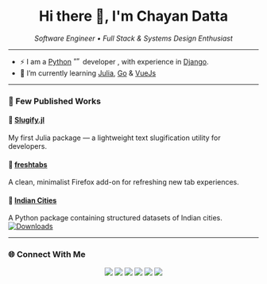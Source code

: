 <h1 align="center">Hi there 👋, I'm Chayan Datta</h1>

<p align="center">
  <em> Software Engineer • Full Stack & Systems Design Enthusiast</em>
</p>

---
- ⚡ I am a [Python](https://www.python.org/) <img src="https://user-images.githubusercontent.com/32599474/235298777-995b15cb-d105-4779-8702-6537ee6a5d59.png" alt= “” width="15" height="15"> developer , with experience in [Django](https://www.djangoproject.com/). <br>
- 🌱 I’m currently learning [Julia](https://julialang.org/), [Go](https://go.dev/) & [VueJs](https://vuejs.org/)

---

### 🚀 Few Published Works

#### 🧩 [Slugify.jl](https://juliahub.com/ui/Packages/Slugify/ofVwp/1.0.0)
My first Julia package — a lightweight text slugification utility for developers.

#### 🦊 [freshtabs](https://addons.mozilla.org/en-US/firefox/addon/freshtabs/)
A clean, minimalist Firefox add-on for refreshing new tab experiences.

#### 🐍 [Indian Cities](https://pypi.org/project/indian-cities/)
A Python package containing structured datasets of Indian cities.  
[![Downloads](https://static.pepy.tech/badge/indian-cities)](https://pepy.tech/project/indian-cities)

---

### 🌐 Connect With Me

<p align="center">
  <a href="https://github.com/chayandatta"><img src="https://img.shields.io/badge/GitHub-181717?style=for-the-badge&logo=github&logoColor=white" /></a>
  <a href="https://www.linkedin.com/in/chayandatta/"><img src="https://img.shields.io/badge/LinkedIn-0A66C2?style=for-the-badge&logo=linkedin&logoColor=white" /></a>
  <a href="mailto:chayandatta@gmail.com"><img src="https://img.shields.io/badge/Email-D14836?style=for-the-badge&logo=gmail&logoColor=white" /></a>
  <a href="https://huggingface.co/chayandatta"><img src="https://img.shields.io/badge/Hugging%20Face-FFD21E?style=for-the-badge&logo=huggingface&logoColor=black" /></a>
  <a href="https://www.kaggle.com/chayandatta"><img src="https://img.shields.io/badge/Kaggle-20BEFF?style=for-the-badge&logo=kaggle&logoColor=white" /></a>
  <a href="https://medium.com/@chayandatta"><img src="https://img.shields.io/badge/Medium-000000?style=for-the-badge&logo=medium&logoColor=white" /></a>
</p>

